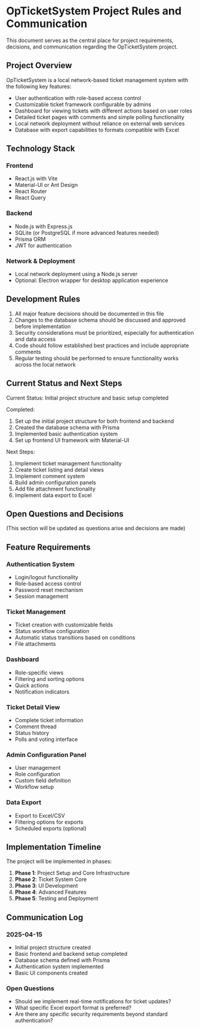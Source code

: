 # OpTicketSystem Project Rules and Communication

This document serves as the central place for project requirements, decisions, and communication regarding the OpTicketSystem project.

## Project Overview

OpTicketSystem is a local network-based ticket management system with the following key features:
- User authentication with role-based access control
- Customizable ticket framework configurable by admins
- Dashboard for viewing tickets with different actions based on user roles
- Detailed ticket pages with comments and simple polling functionality
- Local network deployment without reliance on external web services
- Database with export capabilities to formats compatible with Excel

## Technology Stack

### Frontend
- React.js with Vite
- Material-UI or Ant Design
- React Router
- React Query

### Backend
- Node.js with Express.js
- SQLite (or PostgreSQL if more advanced features needed)
- Prisma ORM
- JWT for authentication

### Network & Deployment
- Local network deployment using a Node.js server
- Optional: Electron wrapper for desktop application experience

## Development Rules

1. All major feature decisions should be documented in this file
2. Changes to the database schema should be discussed and approved before implementation
3. Security considerations must be prioritized, especially for authentication and data access
4. Code should follow established best practices and include appropriate comments
5. Regular testing should be performed to ensure functionality works across the local network

## Current Status and Next Steps

Current Status: Initial project structure and basic setup completed

Completed:
1. Set up the initial project structure for both frontend and backend
2. Created the database schema with Prisma
3. Implemented basic authentication system
4. Set up frontend UI framework with Material-UI

Next Steps:
1. Implement ticket management functionality
2. Create ticket listing and detail views
3. Implement comment system
4. Build admin configuration panels
5. Add file attachment functionality
6. Implement data export to Excel

## Open Questions and Decisions

(This section will be updated as questions arise and decisions are made)

## Feature Requirements

### Authentication System
- Login/logout functionality
- Role-based access control
- Password reset mechanism
- Session management

### Ticket Management
- Ticket creation with customizable fields
- Status workflow configuration
- Automatic status transitions based on conditions
- File attachments

### Dashboard
- Role-specific views
- Filtering and sorting options
- Quick actions
- Notification indicators

### Ticket Detail View
- Complete ticket information
- Comment thread
- Status history
- Polls and voting interface

### Admin Configuration Panel
- User management
- Role configuration
- Custom field definition
- Workflow setup

### Data Export
- Export to Excel/CSV
- Filtering options for exports
- Scheduled exports (optional)

## Implementation Timeline

The project will be implemented in phases:

1. **Phase 1**: Project Setup and Core Infrastructure
2. **Phase 2**: Ticket System Core
3. **Phase 3**: UI Development
4. **Phase 4**: Advanced Features
5. **Phase 5**: Testing and Deployment

## Communication Log

### 2025-04-15
- Initial project structure created
- Basic frontend and backend setup completed
- Database schema defined with Prisma
- Authentication system implemented
- Basic UI components created

### Open Questions
- Should we implement real-time notifications for ticket updates?
- What specific Excel export format is preferred?
- Are there any specific security requirements beyond standard authentication?

